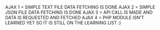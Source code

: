 AJAX 1 = SIMPLE TEXT FILE DATA FETCHING IS DONE
AJAX 2 = SIMPLE JSON FILE DATA FETCHING IS DONE
AJAX 3 = API CALL IS MADE AND DATA IS REQUESTED AND FETCHED
AJAX 4 = PHP MODULE ISN'T LEARNED YET SO IT IS STILL ON THE LEARNING LIST :)
